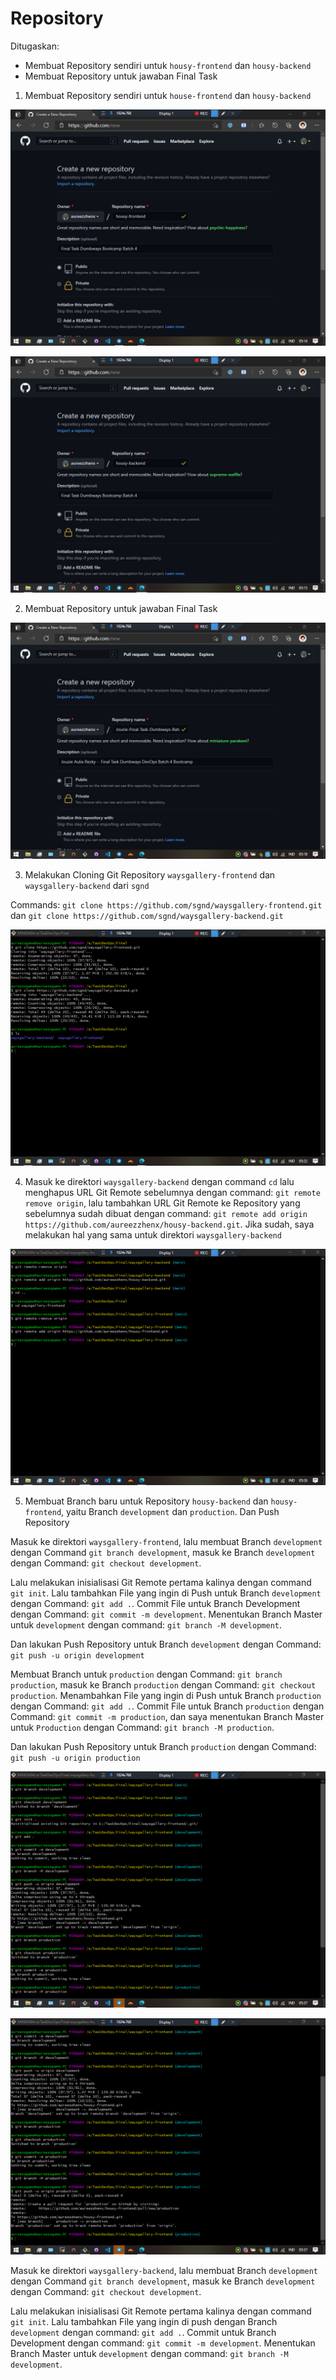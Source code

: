 # Repository

Ditugaskan:

- Membuat Repository sendiri untuk `housy-frontend` dan `housy-backend`
- Membuat Repository untuk jawaban Final Task

1. Membuat Repository sendiri untuk `house-frontend` dan `housy-backend`

![alt text](https://github.com/aureezzhenx/Jouzie-Final-Task-Dumbways-Batch-4/blob/main/Repository/img/bandicam%202021-04-27%2005-14-12-364.jpg)

![alt text](https://github.com/aureezzhenx/Jouzie-Final-Task-Dumbways-Batch-4/blob/main/Repository/img/bandicam%202021-04-27%2005-15-09-019.jpg)

2. Membuat Repository untuk jawaban Final Task

![alt text](https://github.com/aureezzhenx/Jouzie-Final-Task-Dumbways-Batch-4/blob/main/Repository/img/bandicam%202021-04-27%2005-18-17-762.jpg)

3. Melakukan Cloning Git Repository `waysgallery-frontend` dan `waysgallery-backend` dari `sgnd` 

Commands: `git clone https://github.com/sgnd/waysgallery-frontend.git` dan `git clone https://github.com/sgnd/waysgallery-backend.git`

![alt text](https://github.com/aureezzhenx/Jouzie-Final-Task-Dumbways-Batch-4/blob/main/Repository/img/bandicam%202021-04-27%2005-22-23-296.jpg)

4. Masuk ke direktori `waysgallery-backend` dengan command `cd` lalu menghapus URL Git Remote sebelumnya dengan command: `git remote remove origin`, lalu tambahkan URL Git Remote ke Repository yang sebelumnya sudah dibuat dengan command: `git remote add origin https://github.com/aureezzhenx/housy-backend.git`. Jika sudah, saya melakukan hal yang sama untuk direktori `waysgallery-backend`

![alt text](https://github.com/aureezzhenx/Jouzie-Final-Task-Dumbways-Batch-4/blob/main/Repository/img/bandicam%202021-04-27%2005-26-19-465.jpg)

5. Membuat Branch baru untuk Repository `housy-backend` dan `housy-frontend`, yaitu Branch `development` dan `production`. Dan Push Repository 

Masuk ke direktori `waysgallery-frontend`, lalu membuat Branch `development` dengan Command `git branch development`, masuk ke Branch `development` dengan Command: `git checkout development`.

Lalu melakukan inisialisasi Git Remote pertama kalinya dengan command `git init`. Lalu tambahkan File yang ingin di Push untuk Branch `development` dengan Command: `git add .`. Commit File untuk Branch Development dengan Command: `git commit -m development`. Menentukan Branch Master untuk `development` dengan command: `git branch -M development`.

Dan lakukan Push Repository untuk Branch `development` dengan Command: `git push -u origin development`

Membuat Branch untuk `production` dengan Command: `git branch production`, masuk ke Branch `production` dengan Command: `git checkout production`. Menambahkan File yang ingin di Push untuk Branch `production` dengan Command: `git add .`. Commit File untuk Branch `production` dengan Command: `git commit -m production`, dan saya menentukan Branch Master untuk `Production` dengan Command: `git branch -M production`.

Dan lakukan Push Repository untuk Branch `production` dengan Command: `git push -u origin production`

![alt text](https://github.com/aureezzhenx/Jouzie-Final-Task-Dumbways-Batch-4/blob/main/Repository/img/bandicam%202021-04-27%2005-37-30-987.jpg)

![alt text](https://github.com/aureezzhenx/Jouzie-Final-Task-Dumbways-Batch-4/blob/main/Repository/img/bandicam%202021-04-27%2005-37-34-424.jpg)

Masuk ke direktori `waysgallery-backend`, lalu membuat Branch `development` dengan Command `git branch development`, masuk ke Branch `development` dengan Command: `git checkout development`.

Lalu melakukan inisialisasi Git Remote pertama kalinya dengan command `git init`. Lalu tambahkan File yang ingin di push dengan Branch `development` dengan command: `git add .`. Commit untuk Branch Development dengan command: `git commit -m development`. Menentukan Branch Master untuk `development` dengan command: `git branch -M development`.






